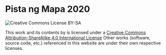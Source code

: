 # Pista ng Mapa 2020

![Creative Commons License BY-SA](https://i.creativecommons.org/l/by-sa/4.0/80x15.png)

This work and its contents by is licensed under a [Creative Commons Attribution-ShareAlike 4.0 International License](http://creativecommons.org/licenses/by-sa/4.0/)
Other works (software, source code, etc.) referenced in this website are under their own respective licenses.
